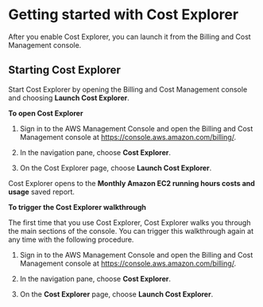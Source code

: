 # Getting started with Cost Explorer<a name="ce-getting-started"></a>

After you enable Cost Explorer, you can launch it from the Billing and Cost Management console\.

## Starting Cost Explorer<a name="ce-start"></a>

Start Cost Explorer by opening the Billing and Cost Management console and choosing **Launch Cost Explorer**\.<a name="ce-start"></a>

**To open Cost Explorer**

1. Sign in to the AWS Management Console and open the Billing and Cost Management console at [https://console\.aws\.amazon\.com/billing/](https://console.aws.amazon.com/billing/)\.

1. In the navigation pane, choose **Cost Explorer**\.

1. On the Cost Explorer page, choose **Launch Cost Explorer**\.

Cost Explorer opens to the **Monthly Amazon EC2 running hours costs and usage** saved report\.<a name="ce-walkthrough"></a>

**To trigger the Cost Explorer walkthrough**

The first time that you use Cost Explorer, Cost Explorer walks you through the main sections of the console\. You can trigger this walkthrough again at any time with the following procedure\.

1. Sign in to the AWS Management Console and open the Billing and Cost Management console at [https://console\.aws\.amazon\.com/billing/](https://console.aws.amazon.com/billing/)\.

1. In the navigation pane, choose **Cost Explorer**\.

1. On the **Cost Explorer** page, choose **Launch Cost Explorer**\.
